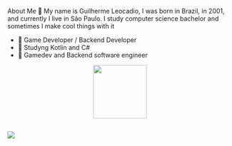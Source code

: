 About Me 🤔
My name is Guilherme Leocadio, I was born in Brazil, in 2001, and currently I live in São Paulo. I study computer science bachelor and sometimes I make cool things with it


- 🔭 Game Developer / Backend Developer
- 🌱 Studyng Kotlin and C#
- 👾 Gamedev and Backend software engineer  


<div align="center">
  <a href="https://github.com/gleocadi0">
  <img height="120em" src="https://github-readme-stats.vercel.app/api?username=le0cadio&show_icons=false&theme=dark&include_all_commits=true&count_private=true"/>
</div>
  
  ##
  
  <a href = "mailto:guilhermeaika99@gmail.com"><img src="https://img.shields.io/badge/-Gmail-%23333?style=for-the-badge&logo=gmail&logoColor=white" target="_blank"></a>
